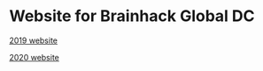# Website for Brainhack Global DC

[2019 website](https://brainhackdc.github.io/2019/)

[2020 website](https://brainhackdc.github.io/2020/)